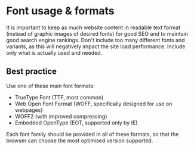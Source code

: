 # Font usage & formats

It is important to keep as much website content in readable text format (instead of graphic images of desired fonts) for good SEO and to maintain good search engine rankings.
Don't include too many different fonts and variants, as this will negatively impact the site load performance. Include only what is actually used and needed.

## Best practice

Use one of these main font formats:

* TrueType Font (TTF, most common)
* Web Open Font Format (WOFF, specifically designed for use on webpages)
* WOFF2 (with improved compressing)
* Embedded OpenType (EOT, supported only by IE)

Each font family should be provided in all of these formats, so that the browser can choose the most optimised version supported.
